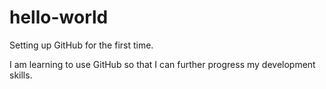 # hello-world
Setting up GitHub for the first time.

I am learning to use GitHub so that I can further progress my development skills.
